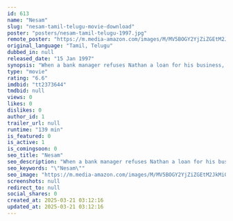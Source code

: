 ```yaml
---
id: 613
name: "Nesam"
slug: "nesam-tamil-telugu-movie-download"
poster: "posters/nesam-tamil-telugu-1997.jpg"
remote_poster: "https://m.media-amazon.com/images/M/MV5BOGY2YjZiZGEtM2JkMi00MmE5LTkzMTItNWIyNTQ1MmJkN2NmXkEyXkFqcGdeQXVyMTEzNzg0Mjkx._V1_SX300.jpg"
original_language: "Tamil, Telugu"
dubbed_in: null
released_date: "15 Jan 1997"
synopsis: "When a bank manager refuses Nathan a loan for his business, Nathan starts romancing his daughter, hoping that might help. Although he really falls for her, Madhu dumps him when she learns the truth."
type: "movie"
rating: "6.6"
imdbid: "tt2373644"
tmdbid: null
views: 0
likes: 0
dislikes: 0
author_id: 1
trailer_url: null
runtime: "139 min"
is_featured: 0
is_active: 1
is_comingsoon: 0
seo_title: "Nesam"
seo_description: "When a bank manager refuses Nathan a loan for his business, Nathan starts romancing his daughter, hoping that might help. Although he really falls for her, Madhu dumps him when she learns the truth."
seo_keywords: "\"Nesam\""
seo_image: "https://m.media-amazon.com/images/M/MV5BOGY2YjZiZGEtM2JkMi00MmE5LTkzMTItNWIyNTQ1MmJkN2NmXkEyXkFqcGdeQXVyMTEzNzg0Mjkx._V1_SX300.jpg"
screenshots: null
redirect_to: null
social_shares: 0
created_at: 2025-03-21 03:12:16
updated_at: 2025-03-21 03:12:16
---
```



